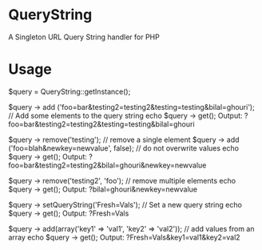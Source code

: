 # QueryString
A Singleton URL Query String handler for PHP

# Usage
$query = QueryString::getInstance();

$query -> add ('foo=bar&testing2=testing2&testing=testing&bilal=ghouri'); // Add some elements to the query string
echo $query -> get();
Output: ?foo=bar&testing2=testing2&testing=testing&bilal=ghouri

$query -> remove('testing'); // remove a single element
$query -> add ('foo=blah&newkey=newvalue', false); // do not overwrite values
echo $query -> get();
Output: ?foo=bar&testing2=testing2&bilal=ghouri&newkey=newvalue

$query -> remove('testing2', 'foo'); // remove multiple elements
echo $query -> get();
Output: ?bilal=ghouri&newkey=newvalue

$query -> setQueryString('Fresh=Vals'); // Set a new query string
echo $query -> get();
Output: ?Fresh=Vals

$query -> add(array('key1' => 'val1', 'key2' => 'val2')); // add values from an array
echo $query -> get();
Output: ?Fresh=Vals&key1=val1&key2=val2
